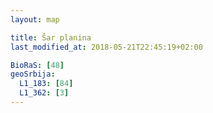```yaml
---
layout: map

title: Šar planina
last_modified_at: 2018-05-21T22:45:19+02:00

BioRaS: [48]
geoSrbija:
  L1_183: [84]
  L1_362: [3]
---
```

